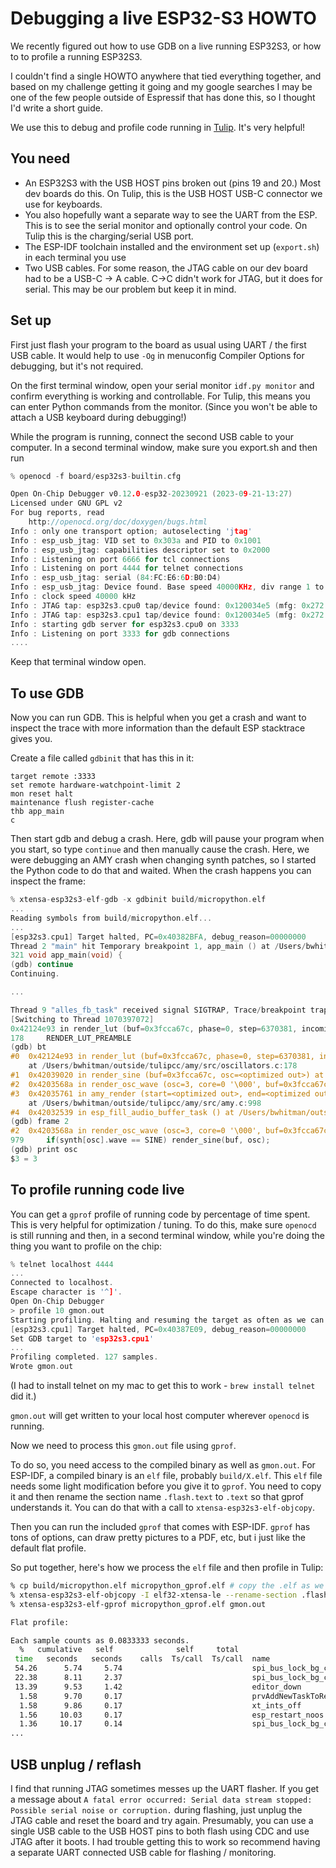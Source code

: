 # Debugging a live ESP32-S3 HOWTO

We recently figured out how to use GDB on a live running ESP32S3, or how to to profile a running ESP32S3. 

I couldn't find a single HOWTO anywhere that tied everything together, and based 
on my challenge getting it going and my google searches I may be one of the few people outside of Espressif that has done this, so I thought I'd write a short guide. 

We use this to debug and profile code running in [Tulip](https://github.com/shorepine/tulipcc). It's very helpful!

## You need

 - An ESP32S3 with the USB HOST pins broken out (pins 19 and 20.) Most dev boards do this. On Tulip, this is the USB HOST USB-C connector we use for keyboards. 
 - You also hopefully want a separate way to see the UART from the ESP. This is to see the serial monitor and optionally control your code. On Tulip this is the charging/serial USB port. 
 - The ESP-IDF toolchain installed and the environment set up (`export.sh`) in each terminal you use
 - Two USB cables. For some reason, the JTAG cable on our dev board had to be a USB-C -> A cable. C->C didn't work for JTAG, but it does for serial. 
 This may be our problem but keep it in mind.

## Set up

First just flash your program to the board as usual using UART / the first USB cable. 
It would help to use `-Og` in menuconfig Compiler Options for debugging, but it's not required.

On the first terminal window, open your serial monitor `idf.py monitor` and confirm everything is working and controllable. For Tulip, this means you can enter Python commands from the monitor. 
(Since you won't be able to attach a USB keyboard during debugging!)

While the program is running, connect the second USB cable to your computer. In a second terminal window, make sure you export.sh and then run

```c
% openocd -f board/esp32s3-builtin.cfg

Open On-Chip Debugger v0.12.0-esp32-20230921 (2023-09-21-13:27)
Licensed under GNU GPL v2
For bug reports, read
    http://openocd.org/doc/doxygen/bugs.html
Info : only one transport option; autoselecting 'jtag'
Info : esp_usb_jtag: VID set to 0x303a and PID to 0x1001
Info : esp_usb_jtag: capabilities descriptor set to 0x2000
Info : Listening on port 6666 for tcl connections
Info : Listening on port 4444 for telnet connections
Info : esp_usb_jtag: serial (84:FC:E6:6D:B0:D4)
Info : esp_usb_jtag: Device found. Base speed 40000KHz, div range 1 to 255
Info : clock speed 40000 kHz
Info : JTAG tap: esp32s3.cpu0 tap/device found: 0x120034e5 (mfg: 0x272 (Tensilica), part: 0x2003, ver: 0x1)
Info : JTAG tap: esp32s3.cpu1 tap/device found: 0x120034e5 (mfg: 0x272 (Tensilica), part: 0x2003, ver: 0x1)
Info : starting gdb server for esp32s3.cpu0 on 3333
Info : Listening on port 3333 for gdb connections
....
```

Keep that terminal window open.

## To use GDB

Now you can run GDB. This is helpful when you get a crash and want to inspect the trace with more information than the default ESP stacktrace gives you.

Create a file called `gdbinit` that has this in it:

```
target remote :3333
set remote hardware-watchpoint-limit 2
mon reset halt
maintenance flush register-cache
thb app_main
c
```

Then start gdb and debug a crash. Here, gdb will pause your program when you start, so type `continue` and then manually cause the crash.
Here, we were debugging an AMY crash when changing synth patches, so I started the Python code to do that and waited. 
When the crash happens you can inspect the frame:

```c
% xtensa-esp32s3-elf-gdb -x gdbinit build/micropython.elf
...
Reading symbols from build/micropython.elf...
...
[esp32s3.cpu1] Target halted, PC=0x40382BFA, debug_reason=00000000
Thread 2 "main" hit Temporary breakpoint 1, app_main () at /Users/bwhitman/outside/tulipcc/tulip/tulipcc_r10/main.c:321
321 void app_main(void) {
(gdb) continue
Continuing.

...

Thread 9 "alles_fb_task" received signal SIGTRAP, Trace/breakpoint trap.
[Switching to Thread 1070397072]
0x42124e93 in render_lut (buf=0x3fcca67c, phase=0, step=6370381, incoming_amp=0, ending_amp=2338, lut=0x0) at /Users/bwhitman/outside/tulipcc/amy/src/oscillators.c:178
178     RENDER_LUT_PREAMBLE
(gdb) bt
#0  0x42124e93 in render_lut (buf=0x3fcca67c, phase=0, step=6370381, incoming_amp=0, ending_amp=2338, lut=0x0)
    at /Users/bwhitman/outside/tulipcc/amy/src/oscillators.c:178
#1  0x42039020 in render_sine (buf=0x3fcca67c, osc=<optimized out>) at /Users/bwhitman/outside/tulipcc/amy/src/oscillators.c:415
#2  0x4203568a in render_osc_wave (osc=3, core=0 '\000', buf=0x3fcca67c) at /Users/bwhitman/outside/tulipcc/amy/src/amy.c:979
#3  0x42035761 in amy_render (start=<optimized out>, end=<optimized out>, core=<optimized out>)
    at /Users/bwhitman/outside/tulipcc/amy/src/amy.c:998
#4  0x42032539 in esp_fill_audio_buffer_task () at /Users/bwhitman/outside/tulipcc/tulip/shared/alles.c:60
(gdb) frame 2
#2  0x4203568a in render_osc_wave (osc=3, core=0 '\000', buf=0x3fcca67c) at /Users/bwhitman/outside/tulipcc/amy/src/amy.c:979
979     if(synth[osc].wave == SINE) render_sine(buf, osc);
(gdb) print osc
$3 = 3
```

## To profile running code live

You can get a `gprof` profile of running code by percentage of time spent. This is very helpful for optimization / tuning. 
To do this, make sure `openocd` is still running and then, in a second terminal window, while you're doing the thing you want to profile on the chip:

```c
% telnet localhost 4444
...
Connected to localhost.
Escape character is '^]'.
Open On-Chip Debugger
> profile 10 gmon.out
Starting profiling. Halting and resuming the target as often as we can...
[esp32s3.cpu1] Target halted, PC=0x40387E09, debug_reason=00000000
Set GDB target to 'esp32s3.cpu1'
...
Profiling completed. 127 samples.
Wrote gmon.out
```

(I had to install telnet on my mac to get this to work - `brew install telnet` did it.)

`gmon.out` will get written to your local host computer wherever `openocd` is running. 

Now we need to process this `gmon.out` file using `gprof`. 

To do so, you need access to the compiled binary as well as `gmon.out`. For ESP-IDF, a compiled binary is an `elf` file, probably `build/X.elf`. This `elf` file needs some light modification before you give it to `gprof`. You need to copy it and then rename the section name `.flash.text` to `.text` so that gprof understands it. You can do that with a call to `xtensa-esp32s3-elf-objcopy`. 

Then you can run the included `gprof` that comes with ESP-IDF. `gprof` has tons of options, can draw pretty pictures to a PDF, etc, but i just like the default flat profile. 

So put together, here's how we process the `elf` file and then profile in Tulip:

```bash
% cp build/micropython.elf micropython_gprof.elf # copy the .elf as we have to modify it
% xtensa-esp32s3-elf-objcopy -I elf32-xtensa-le --rename-section .flash.text=.text micropython_gprof.elf
% xtensa-esp32s3-elf-gprof micropython_gprof.elf gmon.out

Flat profile:

Each sample counts as 0.0833333 seconds.
  %   cumulative   self              self     total           
 time   seconds   seconds    calls  Ts/call  Ts/call  name    
 54.26      5.74     5.74                             spi_bus_lock_bg_check_dev_acq
 22.38      8.11     2.37                             spi_bus_lock_bg_clear_req
 13.39      9.53     1.42                             editor_down
  1.58      9.70     0.17                             prvAddNewTaskToReadyList
  1.58      9.86     0.17                             xt_ints_off
  1.56     10.03     0.17                             esp_restart_noos
  1.36     10.17     0.14                             spi_bus_lock_bg_check_dev_req
...
```

## USB unplug / reflash

I find that running JTAG sometimes messes up the UART flasher. 
If you get a message about `A fatal error occurred: Serial data stream stopped: Possible serial noise or corruption.` during flashing, 
just unplug the JTAG cable and reset the board and try again.
Presumably, you can use a single USB cable to the USB HOST pins to both flash using CDC and use JTAG after it boots. 
I had trouble getting this to work so recommend having a separate UART connected USB cable for flashing / monitoring.




